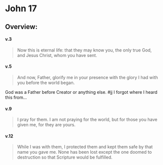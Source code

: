 # John 17

## Overview:



#### v.3
>Now this is eternal life: that they may know you, the only true God, and Jesus Christ, whom you have sent.

#### v.5
>And now, Father, glorify me in your presence with the glory I had with you before the world began.

God was a Father before Creator or anything else.
#jj I forgot where I heard this from...

#### v.9
>I pray for them. I am not praying for the world, but for those you have given me, for they are yours.

#### v.12
>While I was with them, I protected them and kept them safe by that name you gave me. None has been lost except the one doomed to destruction so that Scripture would be fulfilled.

